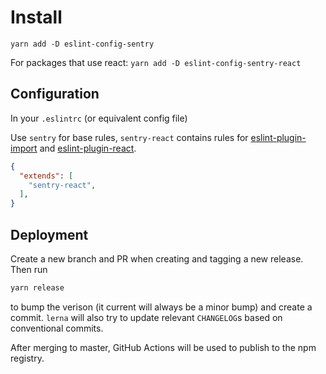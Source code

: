 # Install
`yarn add -D eslint-config-sentry`

For packages that use react:
`yarn add -D eslint-config-sentry-react`

## Configuration
In your `.eslintrc` (or equivalent config file)

Use `sentry` for base rules, `sentry-react` contains rules for [eslint-plugin-import](https://github.com/benmosher/eslint-plugin-import)
and [eslint-plugin-react](https://github.com/yannickcr/eslint-plugin-react).

```json
{
  "extends": [
    "sentry-react",
  ],
}
```

## Deployment
Create a new branch and PR when creating and tagging a new release. Then run

```bash
yarn release
```

to bump the verison (it current will always be a minor bump) and create a commit. `lerna` will also try to update relevant `CHANGELOG`s based on conventional commits.

After merging to master, GitHub Actions will be used to publish to the npm registry.
